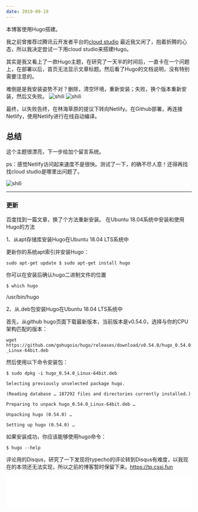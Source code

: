 ```yaml
---
date: 2019-09-19
---
```

本博客使用Hugo搭建。

我之前曾推荐过腾讯云开发者平台的[cloud studio](https://studio.dev.tencent.com) 最近我又闲了，抱着折腾的心态，所以我决定尝试一下用cloud studio来搭建Hugo。

其实是我又看上了一款Hugo主题，在研究了一天半的时间后，一直卡在一个问题上，在部署以后，首页无法显示文章标题。然后看了Hugo的文档说明，没有特别需要注意的。

难倒是是我安装姿势不对？删除，清空环境，重新安装；失败，换个版本重新安装，然后又失败。
![shili](https://img.010316.xyz/usr/hugo/09/19a.png)
![shili](https://img.010316.xyz/usr/hugo/09/19.png)

最终，以失败告终，在林海草原的提议下转向Netlify。在Github部署，再连接Netlify，使用Netlify进行在线自动编译。



## 总结

这个主题很漂亮，下一步给加个留言系统。

ps：感觉Netlify访问起来速度不是很快。测试了一下，的确不尽人意！还得再找找cloud studio是哪里出问题了。

![shili](https://img.010316.xyz/usr/hugo/09/19b.png)

---
### 更新
百度找到一篇文章，换了个方法重新安装。
在Ubuntu 18.04系统中安装和使用Hugo的方法

1、从apt存储库安装Hugo在Ubuntu 18.04 LTS系统中

更新你的系统apt索引并安装Hugo：

`sudo apt-get update $ sudo apt-get install hugo`

你可以在安装后确认hugo二进制文件的位置

`$ which hugo`

/usr/bin/hugo

2、从.deb包安装Hugo在Ubuntu 18.04 LTS系统中

首先，从github hugo页面下载最新版本，当前版本是v0.54.0，选择与你的CPU架构匹配的版本：

`wget https://github.com/gohugoio/hugo/releases/download/v0.54.0/hugo_0.54.0_Linux-64bit.deb`

然后使用以下命令安装包：

```
$ sudo dpkg -i hugo_0.54.0_Linux-64bit.deb

Selecting previously unselected package hugo.

(Reading database … 187292 files and directories currently installed.)

Preparing to unpack hugo_0.54.0_Linux-64bit.deb …

Unpacking hugo (0.54.0) …

Setting up hugo (0.54.0) …
```

如果安装成功，你应该能够使用hugo命令：

```$ hugo --help```

评论用的Disqus，研究了一下发现将typecho的评论转到Disqus有难度，以我现在的本领还无法实现，所以之前的博客暂时保留下来。https://tp.cssj.fun

<iframe frameborder="no" border="0" marginwidth="0" marginheight="0" width="100%" height="86" src="//music.163.com/outchain/player?type=2&id=541687281&auto=0&height=66"></iframe>
